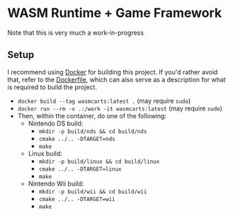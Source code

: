 
# WASM Runtime + Game Framework

Note that this is very much a work-in-progress

## Setup

I recommend using [Docker](https://www.docker.com/) for building this project. If you'd rather avoid that, refer to the [Dockerfile](./Dockerfile), which can also serve as a description for what is required to build the project.

- `docker build --tag wasmcarts:latest .` (may require `sudo`)
- `docker run --rm -v .:/work -it wasmcarts:latest` (may require `sudo`)
- Then, within the container, do one of the following:
    - Nintendo DS build:
        - `mkdir -p build/nds && cd build/nds`
        - `cmake ../.. -DTARGET=nds`
        - `make`
    - Linux build:
        - `mkdir -p build/linux && cd build/linux`
        - `cmake ../.. -DTARGET=linux`
        - `make`
    - Nintendo Wii build:
        - `mkdir -p build/wii && cd build/wii`
        - `cmake ../.. -DTARGET=wii`
        - `make`

